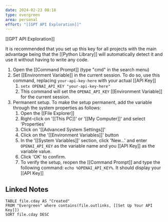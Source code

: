 ```yaml
---
date: 2024-02-23 08:18
type: evergreen
area: personal
effort: "[[GPT API Exploration]]"
---
```


[[GPT API Exploration]]

It is recommended that you set up this key for all projects with the main advantage being that the [[Python Library]] will automatically detect it and use it without having to write any code. 

1. Open the [[Command Prompt]] (type "cmd" in the search menu)
2. Set [[Environment Variable]] in the current session. To do so, use this command, replacing `your-api-key-here` with your actual [[API Key]]
	1. `setx OPENAI_API_KEY "your-api-key-here"`
	2. This command will set the `OPENAI_API_KEY` [[Environment Variable]] for the current session. 
3. Permanent setup. To make the setup permanent, add the variable through the system properties as follows:
	1. Open the [[File Explorer]]
	2. Right-click on '[[This PC]]' or '[[My Computer]]' and select 'Properties'
	3. Click on '[[Advanced System Settings]]'
	4. Click on the '[[Environment Variables]]' button
	5. In the '[[System Variables]]' section, click 'New...' and enter `OPENAI_API_KEY` as the variable name and you [[API Key]] as the variable value. 
	6. Click 'OK' to confirm. 
	7. To verify the setup, reopen the [[Command Prompt]] and type the following command: `echo %OPENAI_API_KEY%`. It should display your [[API Key]] 




## Linked Notes
```dataview
TABLE file.cday AS "Created"
FROM "Evergreen" where contains(file.outlinks, [[Set Up Your API Key]])
SORT file.cday DESC
```

